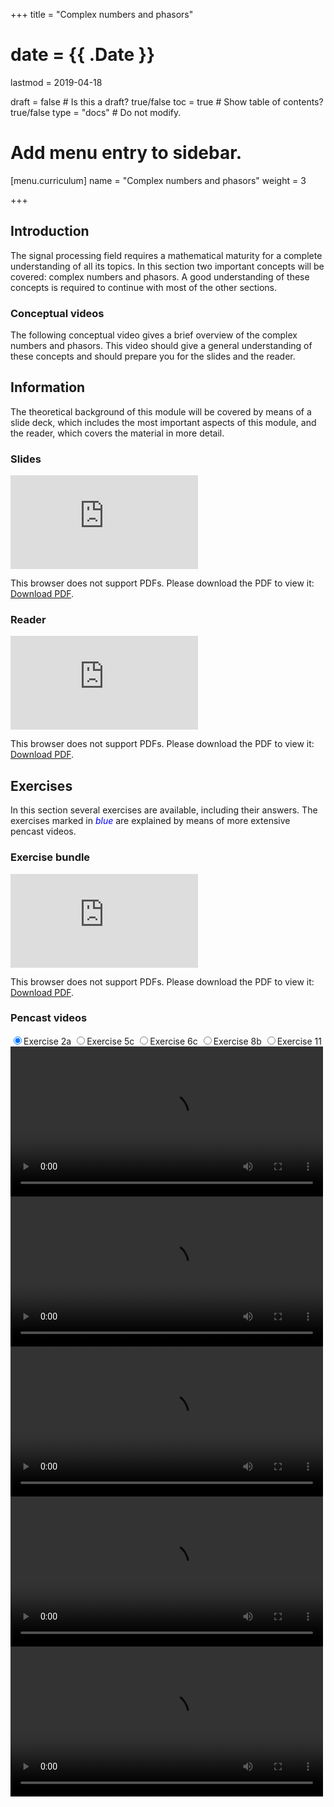 +++
title = "Complex numbers and phasors"

# date = {{ .Date }}
lastmod = 2019-04-18

draft = false  # Is this a draft? true/false
toc = true  # Show table of contents? true/false
type = "docs"  # Do not modify.

# Add menu entry to sidebar.
[menu.curriculum]
  name = "Complex numbers and phasors"
  weight = 3

+++

## Introduction
The signal processing field requires a mathematical maturity for a complete understanding of all its topics.
In this section two important concepts will be covered: complex numbers and phasors. A good understanding of these concepts is required to continue with most of the other sections.


### Conceptual videos
The following conceptual video gives a brief overview of the complex numbers and phasors. This video should give a general understanding of these concepts and should prepare you for the slides and the reader.


## Information
The theoretical background of this module will be covered by means of a slide deck, which includes the most important aspects of this module, and the reader, which covers the material in more detail.

### Slides
<object data="https://github.com/bartvanerp/SPScontent/raw/master/1.%20Lecture%20Slides/1.%20CNAP%20-%20Slides.pdf" type="application/pdf" width="700px" height="400px">
    <embed src="https://github.com/bartvanerp/SPScontent/raw/master/1.%20Lecture%20Slides/1.%20CNAP%20-%20Slides.pdf" type="application/pdf">
        <p>This browser does not support PDFs. Please download the PDF to view it: <a href="https://github.com/bartvanerp/SPScontent/raw/master/1.%20Lecture%20Slides/1.%20CNAP%20-%20Slides.pdf">Download PDF</a>.</p>
    </embed>
</object>


### Reader
<object data="https://github.com/bartvanerp/SPScontent/raw/master/2.%20Readers/1.%20CNaP%20-%20Reader.pdf" type="application/pdf" width="700px" height="400px">
    <embed src="https://github.com/bartvanerp/SPScontent/raw/master/2.%20Readers/1.%20CNaP%20-%20Reader.pdf" type="application/pdf">
        <p>This browser does not support PDFs. Please download the PDF to view it: <a href="https://github.com/bartvanerp/SPScontent/raw/master/2.%20Readers/1.%20CNaP%20-%20Reader.pdf">Download PDF</a>.</p>
    </embed>
</object>


## Exercises
In this section several exercises are available, including their answers. The exercises marked in <span style="color:blue">*blue*</span> are explained by means of more extensive pencast videos.


### Exercise bundle
<object data="https://github.com/bartvanerp/SPScontent/raw/master/3.%20Exercises/1.%20CNAP%20-%20Student%20Exercises.pdf" type="application/pdf" width="700px" height="400px">
    <embed src="https://github.com/bartvanerp/SPScontent/raw/master/3.%20Exercises/1.%20CNAP%20-%20Student%20Exercises.pdf" type="application/pdf">
        <p>This browser does not support PDFs. Please download the PDF to view it: <a href="https://github.com/bartvanerp/SPScontent/raw/master/3.%20Exercises/1.%20CNAP%20-%20Student%20Exercises.pdf">Download PDF</a>.</p>
    </embed>
</object>


### Pencast videos


<script src='https://vjs.zencdn.net/7.4.1/video.js'></script>
<div class="grid-row reverse video-gallery">
 <input type="radio" value="1" name="video-list" id="video-1" checked="checked" /><label for="video-1">Exercise 2a</label>
 <input type="radio" value="2" name="video-list" id="video-2" /><label for="video-2">Exercise 5c</label>
 <input type="radio" value="3" name="video-list" id="video-3" /><label for="video-3">Exercise 6c</label>
 <input type="radio" value="4" name="video-list" id="video-4" /><label for="video-4">Exercise 8b</label>
 <input type="radio" value="5" name="video-list" id="video-5" /><label for="video-5">Exercise 11</label>

 
 <!-- videos -->
 <div class="video video-1">
 <video width="500" height="240" controls>
   <source src="https://github.com/bartvanerp/SPScontent/raw/master/6.%20Screencasts/CNAP%20-%202a/CNAP%20-%202a.mp4" type="video/mp4">
 Your browser does not support the video tag.
 </video>
 </div>

 <div class="video video-2">
 <video width="500" height="240" controls>
   <source src="https://github.com/bartvanerp/SPScontent/raw/master/6.%20Screencasts/CNAP%20-%205c/CNAP%20-%205c.mp4" type="video/mp4">
 Your browser does not support the video tag.
 </video>
 </div>

 <div class="video video-3">
 <video width="500" height="240" controls>
   <source src="https://github.com/bartvanerp/SPScontent/raw/master/6.%20Screencasts/CNAP%20-%206c/CNAP%20-%206c.mp4" type="video/mp4">
 Your browser does not support the video tag.
 </video>
 </div>

 <div class="video video-4">
 <video width="500" height="240" controls>
   <source src="https://github.com/bartvanerp/SPScontent/raw/master/6.%20Screencasts/CNAP%20-%208b/CNAP%20-%208b.mp4" type="video/mp4">
 Your browser does not support the video tag.
 </video>
 </div>

 <div class="video video-5">
 <video width="500" height="240" controls>
   <source src="https://github.com/bartvanerp/SPScontent/raw/master/6.%20Screencasts/CNAP%20-%2011/CNAP%20-%2011.mp4" type="video/mp4">
 Your browser does not support the video tag.
 </video>
 </div>

</div>
